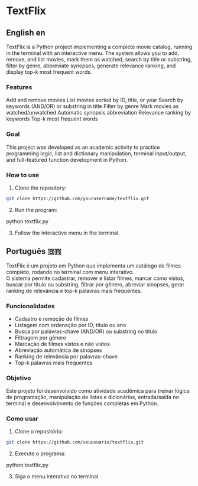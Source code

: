 # TextFlix

## English en

TextFlix is a Python project implementing a complete movie catalog, running in the terminal with an interactive menu.
The system allows you to add, remove, and list movies, mark them as watched, search by title or substring, filter by genre, abbreviate synopses, generate relevance ranking, and display top-k most frequent words.

### Features
Add and remove movies
List movies sorted by ID, title, or year
Search by keywords (AND/OR) or substring in title
Filter by genre
Mark movies as watched/unwatched
Automatic synopsis abbreviation
Relevance ranking by keywords
Top-k most frequent words

### Goal
This project was developed as an academic activity to practice programming logic, list and dictionary manipulation, terminal input/output, and full-featured function development in Python.

### How to use

1. Clone the repository:

```bash
git clone https://github.com/yourusername/textflix.git
```

2. Run the program:

python textflix.py

3. Follow the interactive menu in the terminal.



## Português 🇧🇷

TextFlix é um projeto em Python que implementa um catálogo de filmes completo, rodando no terminal com menu interativo.  
O sistema permite cadastrar, remover e listar filmes, marcar como vistos, buscar por título ou substring, filtrar por gênero, abreviar sinopses, gerar ranking de relevância e top-k palavras mais frequentes.

### Funcionalidades
- Cadastro e remoção de filmes
- Listagem com ordenação por ID, título ou ano
- Busca por palavras-chave (AND/OR) ou substring no título
- Filtragem por gênero
- Marcação de filmes vistos e não vistos
- Abreviação automática de sinopses
- Ranking de relevância por palavras-chave
- Top-k palavras mais frequentes

### Objetivo
Este projeto foi desenvolvido como atividade acadêmica para treinar lógica de programação, manipulação de listas e dicionários, entrada/saída no terminal e desenvolvimento de funções completas em Python.

### Como usar

1. Clone o repositório:

```bash
git clone https://github.com/seuusuario/textflix.git
```

2. Execute o programa:

python textflix.py

3. Siga o menu interativo no terminal.

